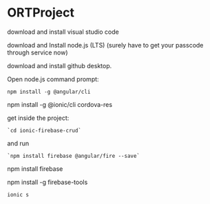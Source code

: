 # ORTProject

download and install visual studio code

download and Install node.js (LTS) (surely have to get your passcode through service now)

download and install github desktop.

Open node.js command prompt:

`npm install -g @angular/cli`

npm install -g @ionic/cli cordova-res

get inside the project:

`` `cd ionic-firebase-crud` ``

and run

`` `npm install firebase @angular/fire --save` ``

npm install firebase

npm install -g firebase-tools

`ionic s`
